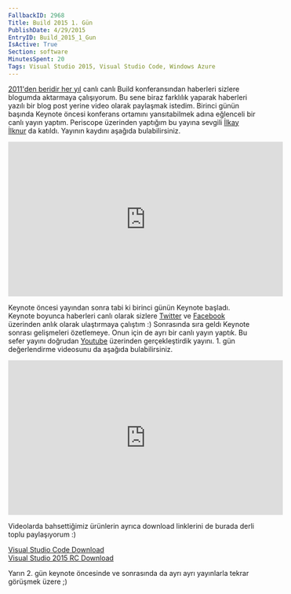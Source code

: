 ```yaml
---
FallbackID: 2968
Title: Build 2015 1. Gün
PublishDate: 4/29/2015
EntryID: Build_2015_1_Gun
IsActive: True
Section: software
MinutesSpent: 20
Tags: Visual Studio 2015, Visual Studio Code, Windows Azure
---
```

[2011'den beridir her yıl](http://daron.yondem.com/software/search/build) canlı canlı Build konferansından haberleri sizlere blogumda aktarmaya çalışıyorum. Bu sene biraz farklılık yaparak haberleri yazılı bir blog post yerine video olarak paylaşmak istedim. Birinci günün başında Keynote öncesi konferans ortamını yansıtabilmek adına eğlenceli bir canlı yayın yaptım. Periscope üzerinden yaptığım bu yayına sevgili [İlkay İlknur](http://www.ilkayilknur.com) da katıldı. Yayının kaydını aşağıda bulabilirsiniz.

<iframe width="560" height="315" src="https://www.youtube.com/embed/HG_-z75mJCA" frameborder="0" allowfullscreen></iframe>

Keynote öncesi yayından sonra tabi ki birinci günün Keynote başladı. Keynote boyunca haberleri canlı olarak sizlere [Twitter](http://www.twitter.com/daronyondem) ve [Facebook](http://www.facebook.com/daronyoendem) üzerinden anlık olarak ulaştırmaya çalıştım :) Sonrasında sıra geldı Keynote sonrası gelişmeleri özetlemeye. Onun için de ayrı bir canlı yayın yaptık. Bu sefer yayını doğrudan [Youtube](http://www.youtube.com/daronyondem) üzerinden gerçekleştirdik yayını. 1. gün değerlendirme videosunu da aşağıda bulabilirsiniz.

<iframe width="560" height="315" src="https://www.youtube.com/embed/Vyq_Xj7SO3Q" frameborder="0" allowfullscreen></iframe>

Videolarda bahsettiğimiz ürünlerin ayrıca download linklerini de burada derli toplu paylaşıyorum :)

[Visual Studio Code Download](http://code.visualstudio.com/)   
[Visual Studio 2015 RC Download](https://www.visualstudio.com/en-us/downloads/visual-studio-2015-downloads-vs)

Yarın 2. gün keynote öncesinde ve sonrasında da ayrı ayrı yayınlarla tekrar görüşmek üzere ;)
